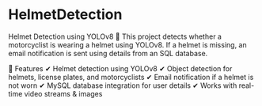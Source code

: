 # HelmetDetection
Helmet Detection using YOLOv8 🚀
This project detects whether a motorcyclist is wearing a helmet using YOLOv8. If a helmet is missing, an email notification is sent using details from an SQL database.

📌 Features
✔ Helmet detection using YOLOv8
✔ Object detection for helmets, license plates, and motorcyclists
✔ Email notification if a helmet is not worn
✔ MySQL database integration for user details
✔ Works with real-time video streams & images

